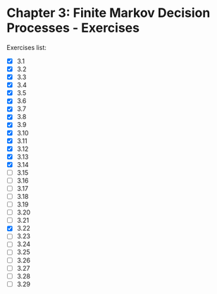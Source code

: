 # Chapter 3: Finite Markov Decision Processes - Exercises

Exercises list:

- [x] 3.1
- [x] 3.2
- [x] 3.3
- [x] 3.4
- [x] 3.5
- [x] 3.6
- [x] 3.7
- [x] 3.8
- [x] 3.9
- [x] 3.10
- [x] 3.11
- [x] 3.12
- [x] 3.13
- [x] 3.14
- [ ] 3.15
- [ ] 3.16
- [ ] 3.17
- [ ] 3.18
- [ ] 3.19
- [ ] 3.20
- [ ] 3.21
- [x] 3.22
- [ ] 3.23
- [ ] 3.24
- [ ] 3.25
- [ ] 3.26
- [ ] 3.27
- [ ] 3.28
- [ ] 3.29
